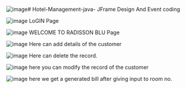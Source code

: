 ![image](https://github.com/2002kartik12/Hotel-Management-java-/assets/110666936/b0e45ee3-acdd-4079-ac3d-0bbe72c7af9e)# Hotel-Management-java-
JFrame Design And Event coding

![image](https://github.com/2002kartik12/Hotel-Management-java-/assets/110666936/d4ffa3e2-c03f-4921-8190-5389251c81dd)
LoGIN Page

![image](https://github.com/2002kartik12/Hotel-Management-java-/assets/110666936/6367cdd1-05db-47ba-b9f5-4d931a6cccb0)
WELCOME TO RADISSON BLU Page

![image](https://github.com/2002kartik12/Hotel-Management-java-/assets/110666936/1d56f886-662c-4ad6-bcd8-13939f5247f0)
Here can add details of the customer

![image](https://github.com/2002kartik12/Hotel-Management-java-/assets/110666936/e3e9a5e5-edc5-46fc-9f49-7bb9fe538465)
Here can delete the record.

![image](https://github.com/2002kartik12/Hotel-Management-java-/assets/110666936/a59db10d-5a25-4124-ae41-7386f591291b)
here you can modify the record of the customer

![image](https://github.com/2002kartik12/Hotel-Management-java-/assets/110666936/e885403f-f61a-4a0c-b221-ef6dad56ed90)
here we get a generated bill after giving input to room no.





